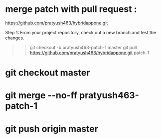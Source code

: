 # merge patch with pull request :

https://github.com/pratyush463/hybridappone.git

Step 1: From your project repository, check out a new branch and test the changes.

>> git checkout -b pratyush463-patch-1 master
>> git pull https://github.com/pratyush463/hybridappone.git patch-1

# git checkout master
# git merge --no-ff pratyush463-patch-1
# git push origin master
